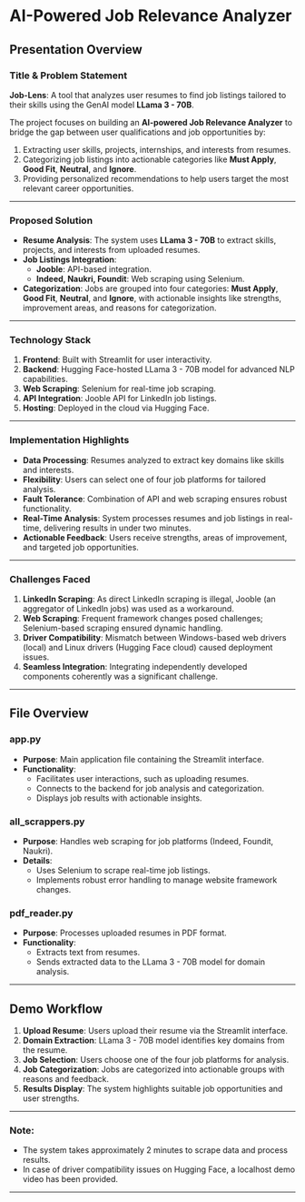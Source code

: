 # AI-Powered Job Relevance Analyzer  

## Presentation Overview  

### **Title & Problem Statement**  
**Job-Lens**: A tool that analyzes user resumes to find job listings tailored to their skills using the GenAI model **LLama 3 - 70B**.  

The project focuses on building an **AI-powered Job Relevance Analyzer** to bridge the gap between user qualifications and job opportunities by:  
1. Extracting user skills, projects, internships, and interests from resumes.  
2. Categorizing job listings into actionable categories like **Must Apply**, **Good Fit**, **Neutral**, and **Ignore**.  
3. Providing personalized recommendations to help users target the most relevant career opportunities.  

---

### **Proposed Solution**  
- **Resume Analysis**: The system uses **LLama 3 - 70B** to extract skills, projects, and interests from uploaded resumes.  
- **Job Listings Integration**:  
  - **Jooble**: API-based integration.  
  - **Indeed, Naukri, Foundit**: Web scraping using Selenium.  
- **Categorization**: Jobs are grouped into four categories: **Must Apply**, **Good Fit**, **Neutral**, and **Ignore**, with actionable insights like strengths, improvement areas, and reasons for categorization.  

---

### **Technology Stack**
1. **Frontend**: Built with Streamlit for user interactivity.  
2. **Backend**: Hugging Face-hosted LLama 3 - 70B model for advanced NLP capabilities.  
3. **Web Scraping**: Selenium for real-time job scraping.  
4. **API Integration**: Jooble API for LinkedIn job listings.  
5. **Hosting**: Deployed in the cloud via Hugging Face.

---

### **Implementation Highlights**  
- **Data Processing**: Resumes analyzed to extract key domains like skills and interests.  
- **Flexibility**: Users can select one of four job platforms for tailored analysis.  
- **Fault Tolerance**: Combination of API and web scraping ensures robust functionality.  
- **Real-Time Analysis**: System processes resumes and job listings in real-time, delivering results in under two minutes.  
- **Actionable Feedback**: Users receive strengths, areas of improvement, and targeted job opportunities.  

---

### **Challenges Faced**  
1. **LinkedIn Scraping**: As direct LinkedIn scraping is illegal, Jooble (an aggregator of LinkedIn jobs) was used as a workaround.  
2. **Web Scraping**: Frequent framework changes posed challenges; Selenium-based scraping ensured dynamic handling.  
3. **Driver Compatibility**: Mismatch between Windows-based web drivers (local) and Linux drivers (Hugging Face cloud) caused deployment issues.  
4. **Seamless Integration**: Integrating independently developed components coherently was a significant challenge.  

---

## File Overview  

### **app.py**  
- **Purpose**: Main application file containing the Streamlit interface.  
- **Functionality**:  
  - Facilitates user interactions, such as uploading resumes.  
  - Connects to the backend for job analysis and categorization.  
  - Displays job results with actionable insights.  

### **all_scrappers.py**  
- **Purpose**: Handles web scraping for job platforms (Indeed, Foundit, Naukri).  
- **Details**:  
  - Uses Selenium to scrape real-time job listings.  
  - Implements robust error handling to manage website framework changes.  

### **pdf_reader.py**  
- **Purpose**: Processes uploaded resumes in PDF format.  
- **Functionality**:  
  - Extracts text from resumes.  
  - Sends extracted data to the LLama 3 - 70B model for domain analysis.  

---

## Demo Workflow  
1. **Upload Resume**: Users upload their resume via the Streamlit interface.  
2. **Domain Extraction**: LLama 3 - 70B model identifies key domains from the resume.  
3. **Job Selection**: Users choose one of the four job platforms for analysis.  
4. **Job Categorization**: Jobs are categorized into actionable groups with reasons and feedback.  
5. **Results Display**: The system highlights suitable job opportunities and user strengths.  

---

### Note:  
- The system takes approximately 2 minutes to scrape data and process results.  
- In case of driver compatibility issues on Hugging Face, a localhost demo video has been provided.  

---
 
